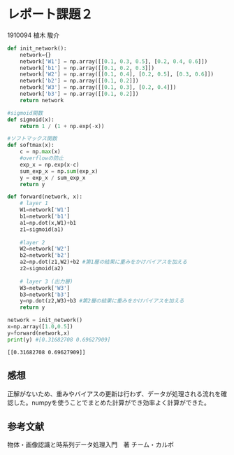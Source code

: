 # レポート課題２ 
1910094 植木 駿介


```python
def init_network():
    network={}
    network['W1'] = np.array([[0.1, 0.3, 0.5], [0.2, 0.4, 0.6]])
    network['b1'] = np.array([[0.1, 0.2, 0.3]])
    network['W2'] = np.array([[0.1, 0.4], [0.2, 0.5], [0.3, 0.6]])
    network['b2'] = np.array([[0.1, 0.2]])
    network['W3'] = np.array([[0.1, 0.3], [0.2, 0.4]])
    network['b3'] = np.array([[0.1, 0.2]])
    return network

#sigmoid関数
def sigmoid(x):
    return 1 / (1 + np.exp(-x))

#ソフトマックス関数
def softmax(x):
    c = np.max(x) 
    #overflowの防止
    exp_x = np.exp(x-c)
    sum_exp_x = np.sum(exp_x)
    y = exp_x / sum_exp_x
    return y

def forward(network, x):
    # layer 1
    W1=network['W1']
    b1=network['b1']
    a1=np.dot(x,W1)+b1
    z1=sigmoid(a1)
    
    #layer 2 
    W2=network['W2']
    b2=network['b2']
    a2=np.dot(z1,W2)+b2 #第1層の結果に重みをかけバイアスを加える
    z2=sigmoid(a2) 
    
    # layer 3 (出力層)
    W3=network['W3']
    b3=network['b3']
    y=np.dot(z2,W3)+b3 #第2層の結果に重みをかけバイアスを加える
    return y

network = init_network()
x=np.array([1.0,0.5])
y=forward(network,x)
print(y) #[0.31682708 0.69627909]
```

    [[0.31682708 0.69627909]]
    

## 感想
正解がないため、重みやバイアスの更新は行わず、データが処理される流れを確認した。numpyを使うことでまとめた計算ができ効率よく計算ができた。

## 参考文献
物体・画像認識と時系列データ処理入門　著 チーム・カルポ
